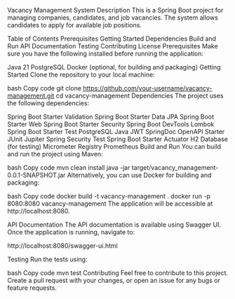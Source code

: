 
Vacancy Management System
Description
This is a Spring Boot project for managing companies, candidates, and job vacancies. The system allows candidates to apply for available job positions.

Table of Contents
Prerequisites
Getting Started
Dependencies
Build and Run
API Documentation
Testing
Contributing
License
Prerequisites
Make sure you have the following installed before running the application:

Java 21
PostgreSQL
Docker (optional, for building and packaging)
Getting Started
Clone the repository to your local machine:

bash
Copy code
git clone https://github.com/your-username/vacancy-management.git
cd vacancy-management
Dependencies
The project uses the following dependencies:

Spring Boot Starter Validation
Spring Boot Starter Data JPA
Spring Boot Starter Web
Spring Boot Starter Security
Spring Boot DevTools
Lombok
Spring Boot Starter Test
PostgreSQL
Java JWT
SpringDoc OpenAPI Starter
JUnit Jupiter
Spring Security Test
Spring Boot Starter Actuator
H2 Database (for testing)
Micrometer Registry Prometheus
Build and Run
You can build and run the project using Maven:

bash
Copy code
mvn clean install
java -jar target/vacancy_management-0.0.1-SNAPSHOT.jar
Alternatively, you can use Docker for building and packaging:

bash
Copy code
docker build -t vacancy-management .
docker run -p 8080:8080 vacancy-management
The application will be accessible at http://localhost:8080.

API Documentation
The API documentation is available using Swagger UI. Once the application is running, navigate to:

http://localhost:8080/swagger-ui.html

Testing
Run the tests using:

bash
Copy code
mvn test
Contributing
Feel free to contribute to this project. Create a pull request with your changes, or open an issue for any bugs or feature requests.
